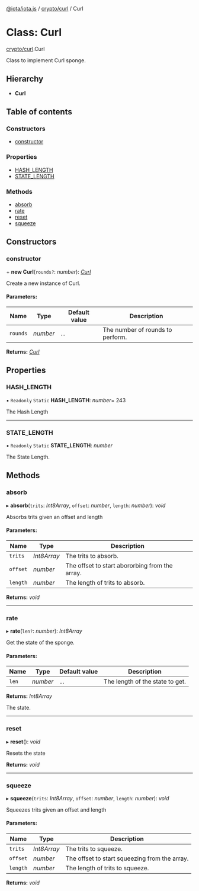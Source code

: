 [@iota/iota.js](../../README.md) / [crypto/curl](../../modules/crypto_curl.md) / Curl

# Class: Curl

[crypto/curl](../../modules/crypto_curl.md).Curl

Class to implement Curl sponge.

## Hierarchy

* **Curl**

## Table of contents

### Constructors

- [constructor](curl.curl.md#constructor)

### Properties

- [HASH\_LENGTH](curl.curl.md#hash_length)
- [STATE\_LENGTH](curl.curl.md#state_length)

### Methods

- [absorb](curl.curl.md#absorb)
- [rate](curl.curl.md#rate)
- [reset](curl.curl.md#reset)
- [squeeze](curl.curl.md#squeeze)

## Constructors

### constructor

\+ **new Curl**(`rounds?`: *number*): [*Curl*](curl.curl.md)

Create a new instance of Curl.

#### Parameters:

Name | Type | Default value | Description |
------ | ------ | ------ | ------ |
`rounds` | *number* | ... | The number of rounds to perform.    |

**Returns:** [*Curl*](curl.curl.md)

## Properties

### HASH\_LENGTH

▪ `Readonly` `Static` **HASH\_LENGTH**: *number*= 243

The Hash Length

___

### STATE\_LENGTH

▪ `Readonly` `Static` **STATE\_LENGTH**: *number*

The State Length.

## Methods

### absorb

▸ **absorb**(`trits`: *Int8Array*, `offset`: *number*, `length`: *number*): *void*

Absorbs trits given an offset and length

#### Parameters:

Name | Type | Description |
------ | ------ | ------ |
`trits` | *Int8Array* | The trits to absorb.   |
`offset` | *number* | The offset to start abororbing from the array.   |
`length` | *number* | The length of trits to absorb.    |

**Returns:** *void*

___

### rate

▸ **rate**(`len?`: *number*): *Int8Array*

Get the state of the sponge.

#### Parameters:

Name | Type | Default value | Description |
------ | ------ | ------ | ------ |
`len` | *number* | ... | The length of the state to get.   |

**Returns:** *Int8Array*

The state.

___

### reset

▸ **reset**(): *void*

Resets the state

**Returns:** *void*

___

### squeeze

▸ **squeeze**(`trits`: *Int8Array*, `offset`: *number*, `length`: *number*): *void*

Squeezes trits given an offset and length

#### Parameters:

Name | Type | Description |
------ | ------ | ------ |
`trits` | *Int8Array* | The trits to squeeze.   |
`offset` | *number* | The offset to start squeezing from the array.   |
`length` | *number* | The length of trits to squeeze.    |

**Returns:** *void*
